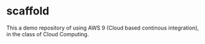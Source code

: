 # scaffold
This a demo repository of using AWS 9 (Cloud based continous integration),
in the class of Cloud Computing. 
